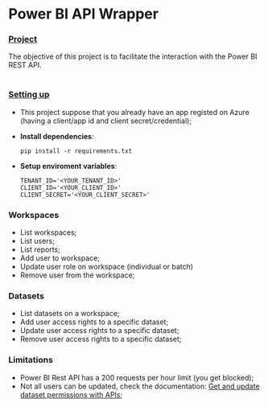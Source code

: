 # Power BI API Wrapper

### <b><u>Project</u></b>

The objective of this project is to facilitate the interaction with the Power BI REST API.
<br></br>
### <b><u>Setting up</u></b>
- This project suppose that you already have an app registed on Azure (having a client/app id and client secret/credential);

- <b>Install dependencies</b>:

    ```shell
    pip install -r requirements.txt 
    ```

- <b>Setup enviroment variables</b>:
    ```shell
    TENANT_ID='<YOUR_TENANT_ID>'
    CLIENT_ID='<YOUR_CLIENT_ID>'
    CLIENT_SECRET='<YOUR_CLIENT_SECRET>'
    ```

### Workspaces

- List workspaces;
- List users;
- List reports;
- Add user to workspace;
- Update user role on workspace (individual or batch)
- Remove user from the workspace;

### Datasets

- List datasets on a workspace;
- Add user access rights to a specific dataset;
- Update user access rights to a specific dataset;
- Remove user access rights to a specific dataset;

### Limitations

- Power BI Rest API has a 200 requests per hour limit (you get blocked);
- Not all users can be updated, check the documentation: [Get and update dataset permissions with APIs](https://learn.microsoft.com/en-us/power-bi/developer/embedded/datasets-permissions#get-and-update-dataset-permissions-with-apis);